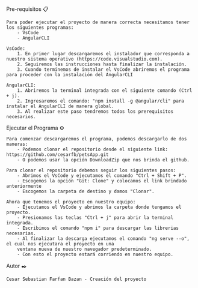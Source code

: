 Pre-requisitos 📋

    Para poder ejecutar el proyecto de manera correcta necesitamos tener los siguientes programas:
        - VsCode
        - AngularCLI

    VsCode: 
        1. En primer lugar descargaremos el instalador que corresponda a nuestro sistema operativo (https://code.visualstudio.com).
        2. Seguiremos las instrucciones hasta finalizar la instalación.
        3. Cuando terminemos de instalar el VsCode abriremos el programa para proceder con la instalación del AngularCLI

    AngularCLI:
        1. Abriremos la terminal integrada con el siguiente comando (Ctrl + j).
        2. Ingresaremos el comando: "npm install -g @angular/cli" para instalar el AngularCLI de manera global.
        3. Al realizar este paso tendremos todos los prerequisitos necesarios.

Ejecutar el Programa ⚙️

    Para comenzar descargaremos el programa, podemos descargarlo de dos maneras:
        - Podemos clonar el repositorio desde el siguiente link: https://github.com/cesarfb/petsApp.git
        - O podemos usar la opción DownloadZip que nos brinda el github.
        
    Para clonar el repositorio debemos seguir los siguientes pasos:
        - Abrimos el VsCode y ejecutamos el comando "Ctrl + Shift + P".
        - Escogemos la opción "Git: Clone" y colocamos el link brindado anteriormente
        - Escogemos la carpeta de destino y damos "Clonar".

    Ahora que tenemos el proyecto en nuestro equipo:
        - Ejecutamos el VsCode y abrimos la carpeta donde tengamos el proyecto.
        - Presionamos las teclas "Ctrl + j" para abrir la terminal integrada.
        - Escribimos el comando "npm i" para descargar las librerias necesarias.
        - Al finalizar la descarga ejecutamos el comando "ng serve --o", el cual nos ejecutara el proyecto en una 
        ventana nueva de nuestro navegador predeterminado.
        - Con esto el proyecto estará corriendo en nuestro equipo.

Autor ✒️

    Cesar Sebastian Farfan Bazan - Creación del proyecto
